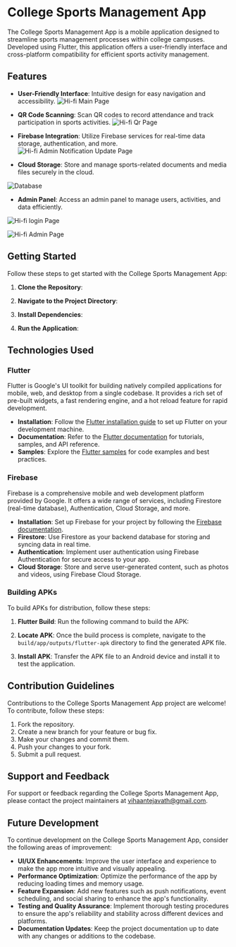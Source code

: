 # College Sports Management App

The College Sports Management App is a mobile application designed to streamline sports management processes within college campuses. Developed using Flutter, this application offers a user-friendly interface and cross-platform compatibility for efficient sports activity management.

## Features
- **User-Friendly Interface**: Intuitive design for easy navigation and accessibility.
![Hi-fi Main Page](https://github.com/vihaantejavath/Campus-Sports-Management-Mobile-Application/assets/112147421/717a26bd-5966-4e2d-9304-18c0ccc7d4ae)


- **QR Code Scanning**: Scan QR codes to record attendance and track participation in sports activities.
![Hi-fi Qr Page](https://github.com/vihaantejavath/Campus-Sports-Management-Mobile-Application/assets/112147421/40cab094-0a78-45dd-bbc3-73b1f632825c)

- **Firebase Integration**: Utilize Firebase services for real-time data storage, authentication, and more.
![Hi-fi Admin Notification Update Page](https://github.com/vihaantejavath/Campus-Sports-Management-Mobile-Application/assets/112147421/5f728799-90ff-42d7-a5b5-dd2d5390e721)

- **Cloud Storage**: Store and manage sports-related documents and media files securely in the cloud.
  
![Database](https://github.com/vihaantejavath/Campus-Sports-Management-Mobile-Application/assets/112147421/ae31993f-c7e3-4a38-aac6-926a982f31be)

- **Admin Panel**: Access an admin panel to manage users, activities, and data efficiently.

![Hi-fi login Page](https://github.com/vihaantejavath/Campus-Sports-Management-Mobile-Application/assets/112147421/ea3dc1ef-850b-4cfb-921f-1e3eeb29532d)

![Hi-fi Admin Page](https://github.com/vihaantejavath/Campus-Sports-Management-Mobile-Application/assets/112147421/e4bf1017-e365-4e1b-8524-43c8a54e1bb2)


## Getting Started

Follow these steps to get started with the College Sports Management App:

1. **Clone the Repository**: 

2. **Navigate to the Project Directory**: 

3. **Install Dependencies**:

4. **Run the Application**: 


## Technologies Used

### Flutter
Flutter is Google's UI toolkit for building natively compiled applications for mobile, web, and desktop from a single codebase. It provides a rich set of pre-built widgets, a fast rendering engine, and a hot reload feature for rapid development.

- **Installation**: Follow the [Flutter installation guide](https://flutter.dev/docs/get-started/install) to set up Flutter on your development machine.
- **Documentation**: Refer to the [Flutter documentation](https://flutter.dev/docs) for tutorials, samples, and API reference.
- **Samples**: Explore the [Flutter samples](https://flutter.dev/docs/development/ui/widgets/samples) for code examples and best practices.

### Firebase
Firebase is a comprehensive mobile and web development platform provided by Google. It offers a wide range of services, including Firestore (real-time database), Authentication, Cloud Storage, and more.

- **Installation**: Set up Firebase for your project by following the [Firebase documentation](https://firebase.google.com/docs/flutter/setup).
- **Firestore**: Use Firestore as your backend database for storing and syncing data in real time.
- **Authentication**: Implement user authentication using Firebase Authentication for secure access to your app.
- **Cloud Storage**: Store and serve user-generated content, such as photos and videos, using Firebase Cloud Storage.

### Building APKs

To build APKs for distribution, follow these steps:

1. **Flutter Build**: Run the following command to build the APK:

2. **Locate APK**: Once the build process is complete, navigate to the `build/app/outputs/flutter-apk` directory to find the generated APK file.

3. **Install APK**: Transfer the APK file to an Android device and install it to test the application.

## Contribution Guidelines

Contributions to the College Sports Management App project are welcome! To contribute, follow these steps:

1. Fork the repository.
2. Create a new branch for your feature or bug fix.
3. Make your changes and commit them.
4. Push your changes to your fork.
5. Submit a pull request.

## Support and Feedback

For support or feedback regarding the College Sports Management App, please contact the project maintainers at [vihaantejavath@gmail.com](mailto:vihaantejavath@gmail.com).

## Future Development

To continue development on the College Sports Management App, consider the following areas of improvement:

- **UI/UX Enhancements**: Improve the user interface and experience to make the app more intuitive and visually appealing.
- **Performance Optimization**: Optimize the performance of the app by reducing loading times and memory usage.
- **Feature Expansion**: Add new features such as push notifications, event scheduling, and social sharing to enhance the app's functionality.
- **Testing and Quality Assurance**: Implement thorough testing procedures to ensure the app's reliability and stability across different devices and platforms.
- **Documentation Updates**: Keep the project documentation up to date with any changes or additions to the codebase.

